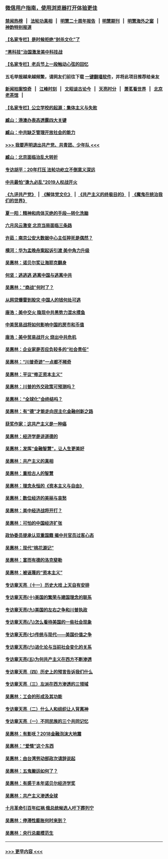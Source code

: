 ### [微信用户指南，使用浏览器打开体验更佳](https://github.com/gfw-breaker/banned-news1/blob/master/indexes/wechat-guide.md?t=0)
#### [禁闻热榜](热点新闻.md?t=0)  &nbsp;&nbsp;|&nbsp;&nbsp; [法轮功真相](https://github.com/gfw-breaker/truth/blob/master/README.md?t=0) &nbsp;&nbsp;|&nbsp;&nbsp; [明慧二十周年报告](https://github.com/gfw-breaker/mh-reports/blob/master/README.md?t=0) &nbsp;&nbsp;|&nbsp;&nbsp;[明慧期刊](https://github.com/gfw-breaker/mh-qikan) &nbsp;&nbsp;|&nbsp;&nbsp; [明慧海外之窗](https://github.com/gfw-breaker/mh-news/blob/master/README.md?t=0) &nbsp;&nbsp;|&nbsp;&nbsp; [神韵特别报道](https://github.com/gfw-breaker/mh-news/blob/master/shenyun.md?t=0)
#### [【名家专栏】是时候拒绝“封杀文化”了](../pages/nsc423/n11814093.md?t=02131733) 
#### [“黑科技”治国激发美中科技战](../pages/nsc423/n11638056.md?t=02131733) 
#### [【名家专栏】老兵节上一段触动心弦的回忆](../pages/nsc423/n11646016.md?t=02131733) 
#### 五毛举报越来越频繁，请网友们前往下载 [一键翻墙软件](https://github.com/gfw-breaker/ssr-accounts)，并将此项目推荐给亲友
#### [新闻拍案惊奇](https://github.com/gfw-breaker/banned-news1/blob/master/pages/link4.md) &nbsp;&nbsp;|&nbsp;&nbsp; [江峰时刻](https://github.com/gfw-breaker/banned-news1/blob/master/pages/link4.md) &nbsp;&nbsp;|&nbsp;&nbsp; [文昭谈古论今](https://github.com/gfw-breaker/banned-news1/blob/master/pages/link4.md) &nbsp;&nbsp;|&nbsp;&nbsp; [天亮时分](https://github.com/gfw-breaker/banned-news1/blob/master/pages/link4.md) &nbsp;&nbsp;|&nbsp;&nbsp; [萧茗看世界](https://github.com/gfw-breaker/banned-news1/blob/master/pages/link4.md) &nbsp;&nbsp;|&nbsp;&nbsp; [北京老茶馆](https://github.com/gfw-breaker/banned-news1/blob/master/pages/link4.md) &nbsp;&nbsp;|&nbsp;&nbsp; 
#### [【名家专栏】公立学校的起源：集体主义与失败](../pages/nsc423/n11601833.md?t=02131733) 
#### [臧山：港澳办表态透露四大关键](../pages/nsc423/n11421628.md?t=02131733) 
#### [臧山：中共缺乏管理开放社会的能力](../pages/nsc423/n11407457.md?t=02131733) 
#### [>>> 我要声明退出共产党、共青团、少年队 <<<](https://github.com/begood0513/goodnews/blob/master/quit/letter.md) 
#### [臧山：北京面临治乱大转折](../pages/nsc423/n11406895.md?t=02131733) 
#### [专访胡平：20年打压 法轮功屹立不倒意义深远](../pages/nsc423/n11398800.md?t=02131733) 
#### [中共最怕“逢九必乱”2019人权战开火](../pages/nsc423/n11385248.md?t=02131733) 
#### [《九评共产党》](https://github.com/begood0513/9ping.md/blob/master/README.md) &nbsp;|&nbsp; [《解体党文化》](../../../../jtdwh.md/blob/master/README.md)  &nbsp;|&nbsp; [《共产主义的终极目的》](../../../../gczydzjmd.md/blob/master/README.md) &nbsp;|&nbsp; [《魔鬼在统治我们的世界》](../../../../mgztzwmdsj.md/blob/master/README.md) 
#### [夏一阳：精神和肉体灭绝的手段—转化洗脑](../pages/nsc423/n11368250.md?t=02131733) 
#### [六月风云激变 北京当局面临三条路](../pages/nsc423/n11313668.md?t=02131733) 
#### [许茹：南京公安大数据中心主任猝死是偶然？](../pages/nsc423/n11064744.md?t=02131733) 
#### [横河：华为孟晚舟案起诉引渡 美中角力升级](../pages/nsc423/n11027230.md?t=02131733) 
#### [吴惠林：诺贝尔奖让海耶克翻身](../pages/nsc423/n10890049.md?t=02131733) 
#### [何坚：逃逃逃 逃离中国与逃离中共](../pages/nsc423/n10592891.md?t=02131733) 
#### [吴惠林：“商战”何时了？](../pages/nsc423/n10573558.md?t=02131733) 
#### [从网贷爆雷到股灾 中国人的钱何处可逃](../pages/nsc423/n10572800.md?t=02131733) 
#### [唐浩：美中交火 隐现中共黑势力混水摸鱼](../pages/nsc423/n10544040.md?t=02131733) 
#### [中美贸易战将如何影响中国的房市和币值](../pages/nsc423/n10543697.md?t=02131733) 
#### [唐浩：美中贸易战开火 烧出中共危机](../pages/nsc423/n10540126.md?t=02131733) 
#### [吴惠林：企业家是否应负较多的“社会责任”](../pages/nsc423/n10535022.md?t=02131733) 
#### [吴惠林：“川普奇迹”一点都不稀奇](../pages/nsc423/n10512808.md?t=02131733) 
#### [吴惠林：平议“修正资本主义”](../pages/nsc423/n10495724.md?t=02131733) 
#### [吴惠林：川普的外交政策可预测吗？](../pages/nsc423/n10462387.md?t=02131733) 
#### [吴惠林：“全球化”会终结吗？](../pages/nsc423/n10452838.md?t=02131733) 
#### [吴惠林：有“德”才能走向民主化金融创新之路](../pages/nsc423/n10432292.md?t=02131733) 
#### [获奖作家：这共产主义是一种癌](../pages/nsc423/n10431541.md?t=02131733) 
#### [吴惠林：经济学是讲道德的](../pages/nsc423/n10398014.md?t=02131733) 
#### [吴惠林：发挥“金融智慧”，让人生更美好](../pages/nsc423/n10375019.md?t=02131733) 
#### [吴惠林：共产主义的真相](../pages/nsc423/n10351394.md?t=02131733) 
#### [吴惠林：重拾古人的智慧](../pages/nsc423/n10337691.md?t=02131733) 
#### [吴惠林：理念永恒的《资本主义与自由》](../pages/nsc423/n10316274.md?t=02131733) 
#### [吴惠林：数位经济的美丽与哀愁](../pages/nsc423/n10292946.md?t=02131733) 
#### [吴惠林：美中经济战将开打？](../pages/nsc423/n10258825.md?t=02131733) 
#### [吴惠林：可怕的中国经济扩张](../pages/nsc423/n10219147.md?t=02131733) 
#### [政协委员提承认双重国籍 揭中共官员过客心态](../pages/nsc423/n10208809.md?t=02131733) 
#### [吴惠林：现代“桃花源记”](../pages/nsc423/n10185234.md?t=02131733) 
#### [吴惠林：富而有德的洛克斐勒](../pages/nsc423/n10142264.md?t=02131733) 
#### [吴惠林：被诬蔑的“资本主义”](../pages/nsc423/n10124816.md?t=02131733) 
#### [专访章天亮（十一）历史大戏 上天自有安排](../pages/nsc423/n10094905.md?t=02131733) 
#### [专访章天亮(十)美国的繁荣与建国理念的联系](../pages/nsc423/n10094899.md?t=02131733) 
#### [专访章天亮(九)美国的左右之争和川普执政](../pages/nsc423/n10094889.md?t=02131733) 
#### [专访章天亮(八)怎么看待美国的一些社会现象](../pages/nsc423/n10094857.md?t=02131733) 
#### [专访章天亮(七)传统与现代——美国价值之争](../pages/nsc423/n10093140.md?t=02131733) 
#### [专访章天亮(六)进化论与当前社会变化的关系](../pages/nsc423/n10092036.md?t=02131733) 
#### [专访章天亮(五)为何共产主义在西方不断渗透](../pages/nsc423/n10083620.md?t=02131733) 
#### [专访章天亮（四）历史上的预言告诉我们什么](../pages/nsc423/n10083606.md?t=02131733) 
#### [专访章天亮（三）左派在西方渗透的三领域](../pages/nsc423/n10081115.md?t=02131733) 
#### [吴惠林：工会的形成及其功能](../pages/nsc423/n10080633.md?t=02131733) 
#### [专访章天亮（二）什么人和组织让人背离神](../pages/nsc423/n10076637.md?t=02131733) 
#### [专访章天亮（一）不同民族的三个共同记忆](../pages/nsc423/n10074188.md?t=02131733) 
#### [吴惠林：有影呒？2018金融泡沫大地震](../pages/nsc423/n10040534.md?t=02131733) 
#### [吴惠林：“爱情”这个东西](../pages/nsc423/n10019423.md?t=02131733) 
#### [吴惠林：由台湾劳动部政次请辞说起](../pages/nsc423/n9979679.md?t=02131733) 
#### [吴惠林：五鬼搬运如何了？](../pages/nsc423/n9925338.md?t=02131733) 
#### [吴惠林：有感于本年诺贝尔经济学奖](../pages/nsc423/n9871883.md?t=02131733) 
#### [吴惠林：共产主义渗透全球](../pages/nsc423/n9812748.md?t=02131733) 
#### [十月革命引百年红祸 俄总统候选人吁下葬列宁](../pages/nsc423/n9810182.md?t=02131733) 
#### [吴惠林：停滞性膨胀何时来到？](../pages/nsc423/n9764136.md?t=02131733) 
#### [吴惠林：央行总裁模范生](../pages/nsc423/n9728134.md?t=02131733) 

----
#### [ >>> 更早内容 <<< ](../indexes/nsc423-earlier.md)
